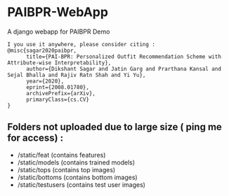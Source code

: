 # PAIBPR-WebApp
A django webapp for PAIBPR Demo
```
I you use it anywhere, please consider citing :
@misc{sagar2020paibpr,
      title={PAI-BPR: Personalized Outfit Recommendation Scheme with Attribute-wise Interpretability}, 
      author={Dikshant Sagar and Jatin Garg and Prarthana Kansal and Sejal Bhalla and Rajiv Ratn Shah and Yi Yu},
      year={2020},
      eprint={2008.01780},
      archivePrefix={arXiv},
      primaryClass={cs.CV}
}
```
## Folders not uploaded due to large size ( ping me for access) :

- /static/feat      (contains features)
- /static/models    (contains trained models)
- /static/tops      (contains top images)
- /static/bottoms   (contains bottom images)
- /static/testusers (contains test user images)
